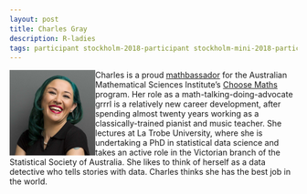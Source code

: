 ```yaml
---
layout: post
title: Charles Gray
description: R-ladies
tags: participant stockholm-2018-participant stockholm-mini-2018-participant canberra-2019-participant
---
```

<img align="left" width="150" height="150" src="/events/2018-04-stockholm/people/gray_charles.jpg" alt="Charles Gray"/>Charles is a proud <a href="http://choosemaths.org.au/charles-gray/" target="_blank" rel="noopener">mathbassador</a> for the Australian Mathematical Sciences Institute’s <a href="http://choosemaths.org.au" target="_blank" rel="noopener">Choose Maths</a> program. Her role as a math-talking-doing-advocate grrrl is a relatively new career development, after spending almost twenty years working as a classically-trained pianist and music teacher. She lectures at La Trobe University, where she is undertaking a PhD in statistical data science and takes an active role in the Victorian branch of the Statistical Society of Australia. She likes to think of herself as a data detective who tells stories with data. Charles thinks she has the best job in the world.  

<a href="https://twitter.com/cantabile" title="Twitter" target="_blank"
rel="noopener">
  <i class="fa fa-twitter fa-2x" style="color:#4FB3A9"></i>
</a>&nbsp;
<a href="https://github.com/softloud" title="GitHub" target="_blank" rel="noopener">
  <i class="fa fa-github fa-2x" style="color:#4FB3A9"></i>
</a>